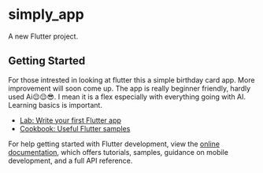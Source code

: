 # simply_app

A new Flutter project.

## Getting Started

For those intrested in looking at flutter this a simple birthday card app.
More improvement will soon come up. 
The app is really beginner friendly, hardly used Ai😌😌😎. I  mean it is a flex especially with everything going with AI. Learning basics is important.

- [Lab: Write your first Flutter app](https://docs.flutter.dev/get-started/codelab)
- [Cookbook: Useful Flutter samples](https://docs.flutter.dev/cookbook)

For help getting started with Flutter development, view the
[online documentation](https://docs.flutter.dev/), which offers tutorials,
samples, guidance on mobile development, and a full API reference.
